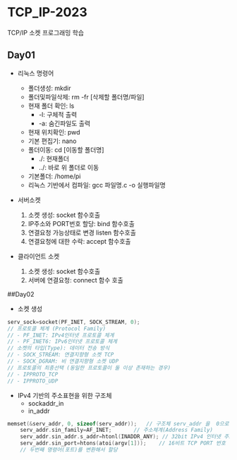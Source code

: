 # TCP_IP-2023
TCP/IP 소켓 프로그래밍 학습
## Day01
- 리눅스 명령어 
	- 폴더생성: mkdir
	- 폴더및파일삭제: rm -fr [삭제할 폴더명/파일]
	- 현재 폴더 확인: ls
		- -l: 구체적 출력
		- -a: 숨긴파일도 출력
	- 현재 위치확인: pwd
	- 기본 편집기: nano
	- 폴더이동: cd [이동할 폴더명]
		- ./: 현재폴더
		- ../: 바로 위 폴더로 이동
	- 기본폴더: /home/pi
	- 리눅스 기반에서 컴파일: gcc 파일명.c -o 실행파일명

- 서버소켓
	1. 소켓 생성: socket 함수호출
	2. IP주소와 PORT번호 할당: bind 함수호출
	3. 연결요청 가능상태로 변경 listen 함수호출
	4. 연결요청에 대한 수락: accept 함수호출
	
- 클라이언트 소켓
	1. 소켓 생성: socket 함수호출
	2. 서버에 연결요청: connect 함수 호출

##Day02
- 소켓 생성
``` c
serv_sock=socket(PF_INET, SOCK_STREAM, 0);
// 프로토콜 체계 (Protocol Family)
// - PF_INET: IPv4인터넷 프로토콜 체계
// - PF_INET6: IPv6인터넷 프로토콜 체계
// 소켓의 타입(Type): 데이터 전송 방식
// - SOCK_STREAM: 연결지향형 소켓 TCP
// - SOCK_DGRAM: 비 연결지향형 소켓 UDP
// 프로토콜의 최종선택 (동일한 프로토콜이 둘 이상 존재하는 경우)
// - IPPROTO_TCP
// - IPPROTO_UDP
```

- IPv4 기반의 주소표현을 위한 구조체
	- sockaddr_in
   	- in_addr
``` c
memset(&serv_addr, 0, sizeof(serv_addr));	// 구조체 serv_addr 을  0으로 초기화
	serv_addr.sin_family=AF_INET;		// 주소체계(Address Family)
	serv_addr.sin_addr.s_addr=htonl(INADDR_ANY); // 32bit IPv4 인터넷 주소 
	serv_addr.sin_port=htons(atoi(argv[1]));	// 16비트 TCP PORT 번호
	// 두번째 명령어(포트)를 변환해서 할당
 ```
